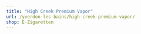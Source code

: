 ```yaml
---
title: "High Creek Premium Vapor"
url: /yverdon-les-bains/high-creek-premium-vapor/
shop: E-Zigaretten
---
```

